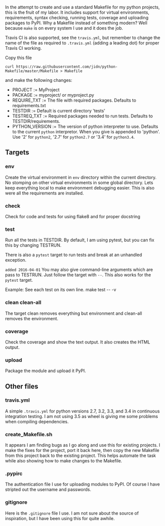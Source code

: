 In the attempt to create and use a standard Makefile for my python projects, this is the fruit of my labor.  It includes support for virtual environments, requirements, syntax checking, running tests, coverage and uploading packages to PyPI.  Why a Makefile instead of something modern?  Well because `make` is on every system I use and it does the job.

Travis CI is also supported, see the  `travis.yml`, but remember to change the name of the file as required to `.travis.yml` (adding a leading dot) for proper Travis CI working.

Copy this file

```
curl https://raw.githubusercontent.com/jidn/python-Makefile/master/Makefile > Makefile
```

and make the following changes:

 * PROJECT := MyProject
 * PACKAGE := myproject/  or myproject.py
 * REQUIRE_TXT := The file with required packages. Defaults to requirements.txt
 * TESTDIR := Default is current directory 'tests'
 * TESTREQ_TXT := Required packages needed to run tests. Defaults to TESTDIR/requirements.
 * PYTHON_VERSION := The version of python interpreter to use. Defaults to
   the current `python` interpretor.  When you give is appended to 'python'.
   Use '2' for `python2`, '2.7' for `python2.7` or '3.4' for `python3.4`.

## Targets

### env
Create the virtual environment in `env` directory within the current directory.  No stomping on other virtual environments in some global directory.  Lets keep everything local to make environment debugging easier.  This is also were all the requirements are installed.

### check
Check for code and tests for using flake8 and for proper docstring

### test
Run all the tests in TESTDIR.  By default, I am using pytest, but you can fix this by changing TESTRUN.

There is also a `pytest` target to run tests and break at an unhandled exception.

`added 2016-04-01` You may also give command-line arguments which are pass to TESTRUN. Just follow the target with `--`.
This also works for the `pytest` target.

Example: See each test on its own line.
    make test -- -v

### clean clean-all
The target clean removes everything but environment and clean-all removes the environment.

### coverage
Check the coverage and show the text output.  It also creates the HTML output.

### upload
Package the module and upload it PyPI.

## Other files

### travis.yml
A simple `.travis.yml` for python versions 2.7, 3.2, 3.3, and 3.4 in continuous integration testing.  I am not using 3.5 as wheel is giving me some problems when compiling dependencies.

### create_Makefile.sh
It appears I am finding bugs as I go along and use this for existing projects.  I make the fixes for the project, port it back here, then copy the new Makefile from this project back to the existing project.  This helps automate the task while also showing how to make changes to the Makefile.

### .pypirc
The authentication file I use for uploading modules to PyPI.  Of course I have stripted out the username and passwords.

### gitignore
Here is the `.gitignore` file I use.  I am not sure about the source of inspiration, but I have been using this for quite awhile.

